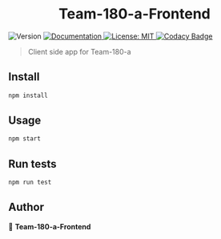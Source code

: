 <h1 align="center">Team-180-a-Frontend</h1>
<p>
  <img alt="Version" src="https://img.shields.io/badge/version-0.1.0-blue.svg?cacheSeconds=2592000" />
  <a href="README.md" target="_blank">
    <img alt="Documentation" src="https://img.shields.io/badge/documentation-yes-brightgreen.svg" />
  </a>
  <a href="LICENSE" target="_blank">
    <img alt="License: MIT" src="https://img.shields.io/badge/License-MIT-yellow.svg" />
  </a>
  <a href="https://app.codacy.com/gh/BuildForSDGCohort2/Team-180-a-Frontend?utm_source=github.com&utm_medium=referral&utm_content=BuildForSDGCohort2/Team-180-a-Frontend&utm_campaign=Badge_Grade_Settings" target="_blank">
    <img alt="Codacy Badge" src="https://api.codacy.com/project/badge/Grade/dce60ca7a76344a9989cbea885395289">
  </a>
</p>


> Client side app for Team-180-a 

## Install

```sh
npm install
```

## Usage

```sh
npm start
```

## Run tests

```sh
npm run test
```

## Author

👤 **Team-180-a-Frontend**